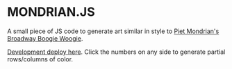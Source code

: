 # MONDRIAN.JS
A small piece of JS code to generate art similar in style to [Piet Mondrian's][mondrian] [Broadway Boogie Woogie][woogie].

[Development deploy here][deploy]. Click the numbers on any side to generate partial rows/columns of color.

[mondrian]: http://en.wikipedia.org/wiki/Piet_Mondrian
[woogie]: http://en.wikipedia.org/wiki/Broadway_Boogie-Woogie
[deploy]: http://sidraval.github.io/MONDRIAN.js/
